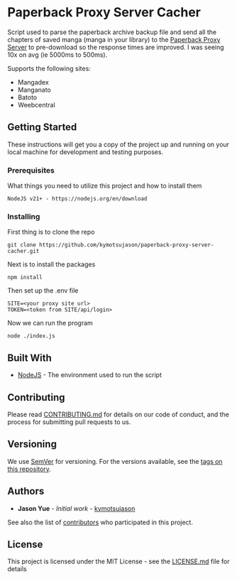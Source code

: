 # Paperback Proxy Server Cacher

Script used to parse the paperback archive backup file and send all the chapters of saved manga (manga in your library) to the [Paperback Proxy Server](https://github.com/kymotsujason/paperback-proxy-server) to pre-download so the response times are improved. I was seeing 10x on avg (ie 5000ms to 500ms).

Supports the following sites:

- Mangadex
- Manganato
- Batoto
- Weebcentral

## Getting Started

These instructions will get you a copy of the project up and running on your local machine for development and testing purposes. 

### Prerequisites

What things you need to utilize this project and how to install them

```
NodeJS v21+ - https://nodejs.org/en/download
```

### Installing

First thing is to clone the repo

```
git clone https://github.com/kymotsujason/paperback-proxy-server-cacher.git
```

Next is to install the packages

```
npm install
```

Then set up the .env file

```
SITE=<your proxy site url>
TOKEN=<token from SITE/api/login>
```

Now we can run the program

```
node ./index.js
```

## Built With

* [NodeJS](https://nodejs.org/) - The environment used to run the script

## Contributing

Please read [CONTRIBUTING.md](CONTRIBUTING.md) for details on our code of conduct, and the process for submitting pull requests to us.

## Versioning

We use [SemVer](http://semver.org/) for versioning. For the versions available, see the [tags on this repository](https://github.com/kymotsujason/paperback-proxy-server-cacher/tags).

## Authors

* **Jason Yue** - *Initial work* - [kymotsujason](https://github.com/kymotsujason)

See also the list of [contributors](https://github.com/kymotsujason/paperback-proxy-server-cacher/contributors) who participated in this project.

## License

This project is licensed under the MIT License - see the [LICENSE.md](LICENSE.md) file for details
